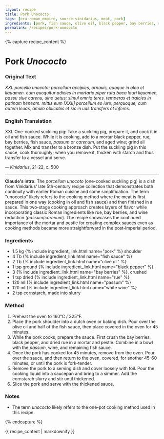 ```yaml
---
layout: recipe
title: Pork Unococto
tags: [era:roman_empire, source:vinidarius, meat, pork]
ingredients: [pork, fish sauce, olive oil, black pepper, bay berries, rue, passum, white wine, cornstarch]
permalink: /recipes/pork-unococto
---
```


{% capture recipe_content %}
# Pork *Unococto*

### Original Text
*XXI. porcello unocoto: porcellum accipies, ornauis, quoque in oleo et liquamen. cum quoquitur adicies in mortario piper ruta baca lauri liquamen, passu siue carenu, uino uetus; simul omnia teres. temperas et traicies in patinam heneam. mittis eum \[XXII\] porcellum eo iure, perquoque; cum autem leuas, amulo oblicabis et sic in uas transfers et inferes.*

### English Translation
XXI. One-cooked suckling pig: Take a suckling pig, prepare it, and cook it in oil and fish sauce. While it is cooking, add to a mortar black pepper, rue, bay berries, fish sauce, *passum* or *carenum*, and aged wine; grind all together. Mix and transfer to a bronze dish. Put the suckling pig in this sauce, cook thoroughly; when you remove it, thicken with starch and thus transfer to a vessel and serve.

—*Vinidarius*, 21-22, c. 500

___

**Claude's intro:** The *porcellum unocoto* (one-cooked suckling pig) is a dish from Vinidarius' late 5th-century recipe collection that demonstrates both continuity with earlier Roman cuisine and some simplification. The term "unococto" likely refers to the cooking method where the meat is first prepared in one way (cooking in oil and fish sauce) and then finished in a sauce. This two-stage cooking approach creates layers of flavor while incorporating classic Roman ingredients like rue, bay berries, and wine reduction (*passum*/*carenum*). The recipe showcases the continued importance of the mortar and pestle for creating complex sauces even as cooking methods became more straightforward in the post-Imperial period.

### Ingredients
- 1.5 kg {% include ingredient_link.html name="pork" %} shoulder
- 4 Tb {% include ingredient_link.html name="fish sauce" %}
- 2 Tb {% include ingredient_link.html name="olive oil" %}
- 1 tsp ground {% include ingredient_link.html name="black pepper" %}
- 3 {% include ingredient_link.html name="bay berries" %}, crushed
- 1 tsp dried {% include ingredient_link.html name="rue" %}
- 120 ml {% include ingredient_link.html name="passum" %}
- 120 ml {% include ingredient_link.html name="white wine" %}
- 2 tsp cornstarch, made into slurry

### Method
1. Preheat the oven to 160°C / 325°F.
2. Place the pork shoulder into a dutch oven or baking dish. Pour over the olive oil and half of the fish sauce, then place covered in the oven for 45 minutes.
3. While the pork cooks, prepare the sauce. First crush the bay berries, black pepper, and dried rue in a mortar and pestle. Combine in a bowl with the *passum*, wine, and remaining fish sauce.
4. Once the pork has cooked for 45 minutes, remove from the oven. Pour over the sauce, and then return to the oven, covered, for another 45-60 minutes, or until the pork is fork-tender.
5. Remove the pork to a serving dish and cover loosely with foil. Pour the cooking liquid into a saucepan and bring to a simmer. Add the cornstarch slurry and stir until thickened.
6. Slice the pork and serve with the thickened sauce.

### Notes
- The term *unococto* likely refers to the one-pot cooking method used in this recipe.

{% endcapture %}

{{ recipe_content | markdownify }}